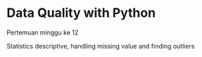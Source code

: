 # Data Quality with Python
Pertemuan minggu ke 12

Statistics descriptive, handling missing value and finding outliers
